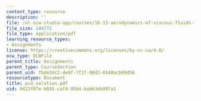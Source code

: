 ```yaml
---
content_type: resource
description: ''
file: /ol-ocw-studio-app/courses/16-13-aerodynamics-of-viscous-fluids-fall-2003/9422f07eb825caf495b4bab63eb997a1_ps4_solution.pdf
file_size: 144772
file_type: application/pdf
learning_resource_types:
- Assignments
license: https://creativecommons.org/licenses/by-nc-sa/4.0/
ocw_type: OCWFile
parent_title: Assignments
parent_type: CourseSection
parent_uid: fbde3dc2-de9f-7f1f-98d2-6548acb89d56
resourcetype: Document
title: ps4_solution.pdf
uid: 9422f07e-b825-caf4-95b4-bab63eb997a1
---
```


